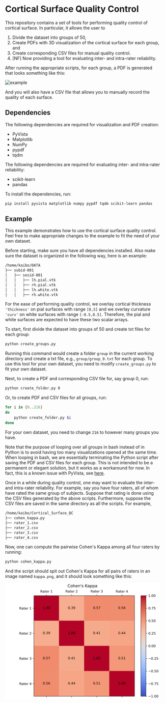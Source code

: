 Cortical Surface Quality Control
================================

This repository contains a set of tools for performing quality control of cortical surface. 
In particular, it allows the user to 
1. Divide the dataset into groups of 50,
2. Create PDFs with 3D visualization of the cortical surface for each group, and
3. Create corresponding CSV files for manual quality control.
4. [NF] Now providing a tool for evaluating inter- and intra-rater reliability.

After running the appropriate scripts, for each group, a PDF is generated that looks something like this:

![example](example.png)

And you will also have a CSV file that allows you to manually record the quality of each surface.

Dependencies
------------
The following dependencies are required for visualization and PDF creation:
- PyVista
- Matplotlib
- NumPy
- pypdf
- tqdm

The following dependencies are required for evaluating inter- and intra-rater reliability:
- scikit-learn
- pandas

To install the dependencies, run:

```bash
pip install pyvista matplotlib numpy pypdf tqdm scikit-learn pandas
```

Example
-------
This example demonstrates how to use the cortical surface quality control. 
Feel free to make appropriate changes to the example to fit the need of your own dataset.

Before starting, make sure you have all dependencies installed. 
Also make sure the dataset is organized in the following way, here is an example:

```
/home/kaibo/DATA
├── subid-001
│   ├── sesid-001
│   │   ├── lh.pial.vtk
│   │   ├── rh.pial.vtk
│   │   ├── lh.white.vtk
│   │   ├── rh.white.vtk
```

For the ease of performing quality control, we overlay cortical thickness `'thickness'` on pial surfaces with range `[0,5]`
and we overlay curvature `'curv'` on white surfaces with range `[-0.5,0.5]`. 
Therefore, the pial and white surfaces are expected to have these two scalar arrays.

To start, first divide the dataset into groups of 50 and create txt files for each group:

```bash
python create_groups.py
```

Running this command would create a folder `group` in the current working directory and 
create a txt file, e.g., `group/group_0.txt` for each group. 
To use this tool for your own dataset, you need to modify `create_groups.py` to fit your own dataset.

Next, to create a PDF and corresponding CSV file for, say group 0, run:

```bash
python create_folder.py 0
```

Or, to create PDF and CSV files for all groups, run:

```bash
for i in {0..216}
do
    python create_folder.py $i
done
```

For your own dataset, you need to change `216` to however many groups you have.

Note that the purpose of looping over all groups in bash instead of in Python is to avoid having too many visualizations opened at the same time.
When looping in bash, we are essentially terminating the Python script after saving the PDF and CSV files for each group. 
This is not intended to be a permanent or elegant solution, but it works as a workaround for now.
In fact, this is a known issue with PyVista, see [here](https://github.com/pyvista/pyvista/issues/1180).

Once in a while during quality control, one may want to evaluate the inter- and intra-rater reliability.
For example, say you have four raters, all of whom have rated the same group of subjects.
Suppose that rating is done using the CSV files generated by the above scripts.
Furthermore, suppose the CSV files are saved in the same directory as all the scripts.
For example,

```
/home/kaibo/Cortical_Surface_QC
├── cohen_kappa.py
├── rater_1.csv
├── rater_2.csv
├── rater_3.csv
├── rater_4.csv
```

Now, one can compute the pairwise Cohen's Kappa among all four raters by running:

```bash
python cohen_kappa.py
```

And the script should spit out Cohen's Kappa for all pairs of raters in an image named `kappa.png`,
and it should look something like this:

![kappa](kappa.png)
